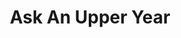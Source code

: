 ---
title: Ask An Upper Year
featured_image: /images/hero.jpg
header_image: /images/schulich-logo.png
---